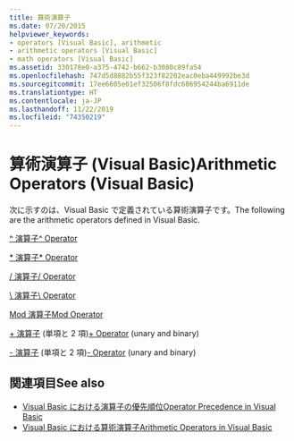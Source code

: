 ```yaml
---
title: 算術演算子
ms.date: 07/20/2015
helpviewer_keywords:
- operators [Visual Basic], arithmetic
- arithmetic operators [Visual Basic]
- math operators [Visual Basic]
ms.assetid: 330178e0-a375-4742-b662-b3080c89fa54
ms.openlocfilehash: 747d5d8882b55f323f82202eac0eba449992be3d
ms.sourcegitcommit: 17ee6605e01ef32506f8fdc686954244ba6911de
ms.translationtype: HT
ms.contentlocale: ja-JP
ms.lasthandoff: 11/22/2019
ms.locfileid: "74350219"
---
```

# <a name="arithmetic-operators-visual-basic"></a><span data-ttu-id="2a0ee-102">算術演算子 (Visual Basic)</span><span class="sxs-lookup"><span data-stu-id="2a0ee-102">Arithmetic Operators (Visual Basic)</span></span>
<span data-ttu-id="2a0ee-103">次に示すのは、Visual Basic で定義されている算術演算子です。</span><span class="sxs-lookup"><span data-stu-id="2a0ee-103">The following are the arithmetic operators defined in Visual Basic.</span></span>  
  
 [<span data-ttu-id="2a0ee-104">^ 演算子</span><span class="sxs-lookup"><span data-stu-id="2a0ee-104">^ Operator</span></span>](../../../visual-basic/language-reference/operators/exponentiation-operator.md)  
  
 [<span data-ttu-id="2a0ee-105">\* 演算子</span><span class="sxs-lookup"><span data-stu-id="2a0ee-105">\* Operator</span></span>](../../../visual-basic/language-reference/operators/multiplication-operator.md)  
  
 [<span data-ttu-id="2a0ee-106">/ 演算子</span><span class="sxs-lookup"><span data-stu-id="2a0ee-106">/ Operator</span></span>](../../../visual-basic/language-reference/operators/floating-point-division-operator.md)  
  
 [<span data-ttu-id="2a0ee-107">\ 演算子</span><span class="sxs-lookup"><span data-stu-id="2a0ee-107">\ Operator</span></span>](../../../visual-basic/language-reference/operators/integer-division-operator.md)  
  
 [<span data-ttu-id="2a0ee-108">Mod 演算子</span><span class="sxs-lookup"><span data-stu-id="2a0ee-108">Mod Operator</span></span>](../../../visual-basic/language-reference/operators/mod-operator.md)  
  
 <span data-ttu-id="2a0ee-109">[+ 演算子](../../../visual-basic/language-reference/operators/addition-operator.md) (単項と 2 項)</span><span class="sxs-lookup"><span data-stu-id="2a0ee-109">[+ Operator](../../../visual-basic/language-reference/operators/addition-operator.md) (unary and binary)</span></span>  
  
 <span data-ttu-id="2a0ee-110">[- 演算子](../../../visual-basic/language-reference/operators/subtraction-operator.md) (単項と 2 項)</span><span class="sxs-lookup"><span data-stu-id="2a0ee-110">[- Operator](../../../visual-basic/language-reference/operators/subtraction-operator.md) (unary and binary)</span></span>  
  
## <a name="see-also"></a><span data-ttu-id="2a0ee-111">関連項目</span><span class="sxs-lookup"><span data-stu-id="2a0ee-111">See also</span></span>

- [<span data-ttu-id="2a0ee-112">Visual Basic における演算子の優先順位</span><span class="sxs-lookup"><span data-stu-id="2a0ee-112">Operator Precedence in Visual Basic</span></span>](../../../visual-basic/language-reference/operators/operator-precedence.md)
- [<span data-ttu-id="2a0ee-113">Visual Basic における算術演算子</span><span class="sxs-lookup"><span data-stu-id="2a0ee-113">Arithmetic Operators in Visual Basic</span></span>](../../../visual-basic/programming-guide/language-features/operators-and-expressions/arithmetic-operators.md)
